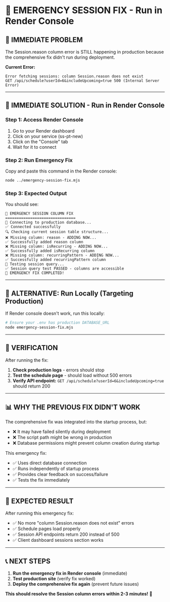 # 🚨 EMERGENCY SESSION FIX - Run in Render Console

## 🎯 **IMMEDIATE PROBLEM**
The Session.reason column error is STILL happening in production because the comprehensive fix didn't run during deployment.

**Current Error:**
```
Error fetching sessions: column Session.reason does not exist
GET /api/schedule?userId=6&includeUpcoming=true 500 (Internal Server Error)
```

---

## 🚀 **IMMEDIATE SOLUTION - Run in Render Console**

### **Step 1: Access Render Console**
1. Go to your Render dashboard
2. Click on your service (ss-pt-new)
3. Click on the "Console" tab
4. Wait for it to connect

### **Step 2: Run Emergency Fix**
Copy and paste this command in the Render console:

```bash
node ../emergency-session-fix.mjs
```

### **Step 3: Expected Output**
You should see:
```
🚨 EMERGENCY SESSION COLUMN FIX
===============================
🔌 Connecting to production database...
✅ Connected successfully
🔍 Checking current session table structure...
❌ Missing column: reason - ADDING NOW...
✅ Successfully added reason column
❌ Missing column: isRecurring - ADDING NOW...
✅ Successfully added isRecurring column
❌ Missing column: recurringPattern - ADDING NOW...
✅ Successfully added recurringPattern column
🧪 Testing session query...
✅ Session query test PASSED - columns are accessible
🎉 EMERGENCY FIX COMPLETED!
```

---

## 🔄 **ALTERNATIVE: Run Locally (Targeting Production)**

If Render console doesn't work, run this locally:

```bash
# Ensure your .env has production DATABASE_URL
node emergency-session-fix.mjs
```

---

## 🧪 **VERIFICATION**

After running the fix:

1. **Check production logs** - errors should stop
2. **Test the schedule page** - should load without 500 errors
3. **Verify API endpoint:** `GET /api/schedule?userId=6&includeUpcoming=true` should return 200

---

## 📊 **WHY THE PREVIOUS FIX DIDN'T WORK**

The comprehensive fix was integrated into the startup process, but:
- ❌ It may have failed silently during deployment
- ❌ The script path might be wrong in production
- ❌ Database permissions might prevent column creation during startup

This emergency fix:
- ✅ Uses direct database connection
- ✅ Runs independently of startup process
- ✅ Provides clear feedback on success/failure
- ✅ Tests the fix immediately

---

## 🎯 **EXPECTED RESULT**

After running this emergency fix:
- ✅ No more "column Session.reason does not exist" errors
- ✅ Schedule pages load properly
- ✅ Session API endpoints return 200 instead of 500
- ✅ Client dashboard sessions section works

---

## 📞 **NEXT STEPS**

1. **Run the emergency fix in Render console** (immediate)
2. **Test production site** (verify fix worked)
3. **Deploy the comprehensive fix again** (prevent future issues)

**This should resolve the Session column errors within 2-3 minutes!** 🚀
